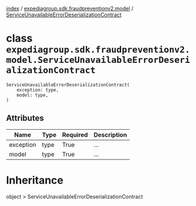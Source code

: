 [index](index.md) /
[expediagroup.sdk.fraudpreventionv2.model](expediagroup.sdk.fraudpreventionv2.model.md)
/
[ServiceUnavailableErrorDeserializationContract](ServiceUnavailableErrorDeserializationContract.md)

# class `expediagroup.sdk.fraudpreventionv2.model.ServiceUnavailableErrorDeserializationContract`

```
ServiceUnavailableErrorDeserializationContract(
    exception: type,
    model: type,
)
```

## Attributes

| Name      | Type | Required | Description |
| --------- | ---- | -------- | ----------- |
| exception | type | True     | …           |
| model     | type | True     | …           |

# Inheritance

object > ServiceUnavailableErrorDeserializationContract
